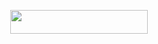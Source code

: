 <p align="center"><a href="https://heroku.com/deploy?template=https://github.com/matesa/LoseChatBot"> <img src="https://img.shields.io/badge/Deploy%20To%20Heroku-black?style=for-the-badge&logo=heroku" width="220" height="38.45"/></a></p>
